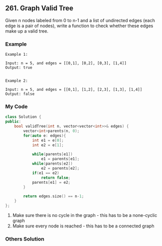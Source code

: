 ## 261. Graph Valid Tree

Given n nodes labeled from 0 to n-1 and a list of undirected edges (each edge is a pair of nodes), write a function to check whether these edges make up a valid tree.


### Example

```
Example 1:

Input: n = 5, and edges = [[0,1], [0,2], [0,3], [1,4]]
Output: true


Example 2:

Input: n = 5, and edges = [[0,1], [1,2], [2,3], [1,3], [1,4]]
Output: false
```

### My Code
```c++
class Solution {
public:
    bool validTree(int n, vector<vector<int>>& edges) {
        vector<int>parents(n, 0);
        for(auto e: edges){
            int e1 = e[0];
            int e2 = e[1];
            
            while(parents[e1])
                e1 = parents[e1];
            while(parents[e2])
                e2 = parents[e2];
            if(e1 == e2)
                return false;
            parents[e1] = e2;
        }
        
        return edges.size() == n-1;
    }
};
```
1. Make sure there is no cycle in the graph - this has to be a none-cyclic graph
2. Make sure every node is reached - this has to be a connected graph


### Others Solution
```c++
```

